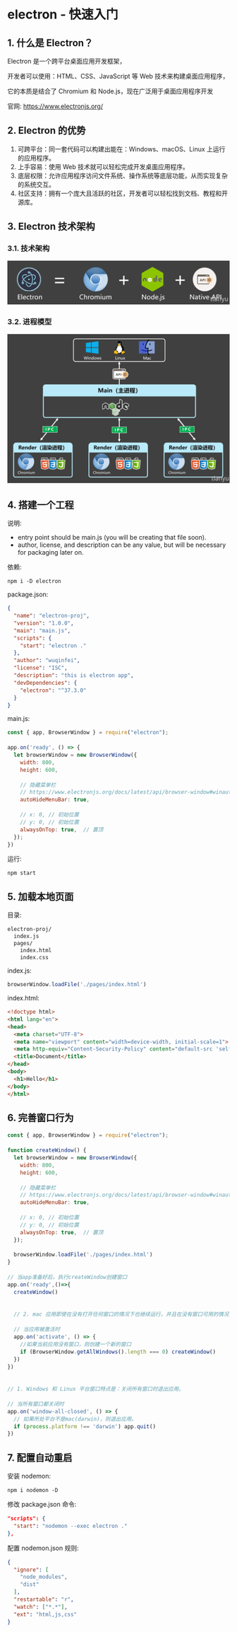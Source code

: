 <!--#region
@author 吴钦飞
@email wuqinfei@qq.com
@create date 2025-08-02 17:10:48
@modify date 2025-08-16 13:08:19
@desc [description]
#endregion-->

# electron - 快速入门

## 1. 什么是 Electron？

Electron 是⼀个跨平台桌⾯应⽤开发框架，

开发者可以使⽤：HTML、CSS、JavaScript 等 Web 技术来构建桌⾯应⽤程序，

它的本质是结合了 Chromium 和 Node.js，现在⼴泛⽤于桌⾯应⽤程序开发

官网: https://www.electronjs.org/

## 2. Electron 的优势

1. 可跨平台：同⼀套代码可以构建出能在：Windows、macOS、Linux 上运⾏的应⽤程序。
2. 上⼿容易：使⽤ Web 技术就可以轻松完成开发桌⾯应⽤程序。
3. 底层权限：允许应⽤程序访问⽂件系统、操作系统等底层功能，从⽽实现复杂的系统交互。
4. 社区⽀持：拥有⼀个庞⼤且活跃的社区，开发者可以轻松找到⽂档、教程和开源库。

## 3. Electron 技术架构

### 3.1. 技术架构

![image-20250802170809861](./images/image-20250802170809861.png)

### 3.2. 进程模型

![image-20250802170856059](./images/image-20250802170856059.png)

## 4. 搭建⼀个⼯程

说明:

* entry point should be main.js (you will be creating that file soon).
* author, license, and description can be any value, but will be necessary for packaging later on.

依赖:

```shell
npm i -D electron
```

package.json:

```json
{
  "name": "electron-proj",
  "version": "1.0.0",
  "main": "main.js",
  "scripts": {
    "start": "electron ."
  },
  "author": "wuqinfei",
  "license": "ISC",
  "description": "this is electron app",
  "devDependencies": {
    "electron": "^37.3.0"
  }
}
```

main.js:

```js
const { app, BrowserWindow } = require("electron");

app.on('ready', () => {
  let browserWindow = new BrowserWindow({
    width: 800,
    height: 600,

    // 隐藏菜单栏
    // https://www.electronjs.org/docs/latest/api/browser-window#winautohidemenubar-linux-windows
    autoHideMenuBar: true,

    // x: 0, // 初始位置
    // y: 0, // 初始位置
    alwaysOnTop: true,  // 置顶
  });
})
```

运行:

```shell
npm start
```

## 5. 加载本地页面

目录:

```text
electron-proj/
  index.js
  pages/
    index.html
    index.css
```

index.js:

```js
browserWindow.loadFile('./pages/index.html')
```

index.html:

```html
<!doctype html>
<html lang="en">
<head>
  <meta charset="UTF-8">
  <meta name="viewport" content="width=device-width, initial-scale=1">
  <meta http-equiv="Content-Security-Policy" content="default-src 'self'; style-src 'self' 'unsafe-inline'; img-src 'self' data:;">
  <title>Document</title>
</head>
<body>
  <h1>Hello</h1>
</body>
</html>
```

## 6. 完善窗口行为

```js
const { app, BrowserWindow } = require("electron");

function createWindow() {
  let browserWindow = new BrowserWindow({
    width: 800,
    height: 600,

    // 隐藏菜单栏
    // https://www.electronjs.org/docs/latest/api/browser-window#winautohidemenubar-linux-windows
    autoHideMenuBar: true,

    // x: 0, // 初始位置
    // y: 0, // 初始位置
    alwaysOnTop: true,  // 置顶
  });

  browserWindow.loadFile('./pages/index.html')
}

// 当app准备好后，执⾏createWindow创建窗⼝
app.on('ready',()=>{
  createWindow()


  // 2. mac 应⽤即使在没有打开任何窗⼝的情况下也继续运⾏，并且在没有窗⼝可⽤的情况下激活应⽤时会打开新的窗⼝。

  // 当应⽤被激活时
  app.on('activate', () => {
    //如果当前应⽤没有窗⼝，则创建⼀个新的窗⼝
    if (BrowserWindow.getAllWindows().length === 0) createWindow()
  })
})


// 1. Windows 和 Linux 平台窗⼝特点是：关闭所有窗⼝时退出应⽤。

// 当所有窗⼝都关闭时
app.on('window-all-closed', () => {
  // 如果所处平台不是mac(darwin)，则退出应⽤。
  if (process.platform !== 'darwin') app.quit()
})
```

## 7. 配置⾃动重启

安装 nodemon:

```shell
npm i nodemon -D
```

修改 package.json 命令:

```json
"scripts": {
  "start": "nodemon --exec electron ."
},
```

配置 nodemon.json 规则:

```json
{
  "ignore": [
    "node_modules",
    "dist"
  ],
  "restartable": "r",
  "watch": ["*.*"],
  "ext": "html,js,css"
}
```